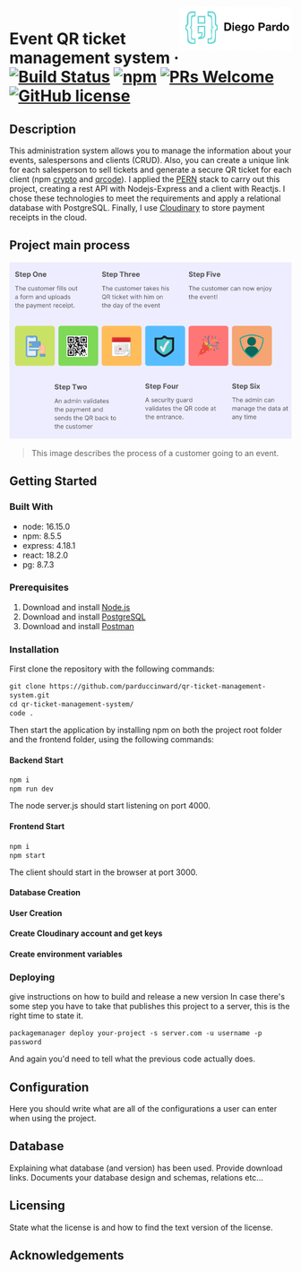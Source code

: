 <img src="./images/diego-pardo-logo-2.png" alt="Logo of the project" align="right" style="max-width: 100%;width: 200px;">

# Event QR ticket management system &middot; [![Build Status](https://img.shields.io/travis/npm/npm/latest.svg?style=flat-square)](https://travis-ci.org/npm/npm) [![npm](https://img.shields.io/npm/v/npm.svg?style=flat-square)](https://www.npmjs.com/package/npm) [![PRs Welcome](https://img.shields.io/badge/PRs-welcome-brightgreen.svg?style=flat-square)](http://makeapullrequest.com) [![GitHub license](https://img.shields.io/badge/license-MIT-blue.svg?style=flat-square)](https://github.com/your/your-project/blob/master/LICENSE)

## Description

This administration system allows you to manage the information about your events, salespersons and clients (CRUD). Also, you can create a unique link for each salesperson to sell tickets and generate a secure QR ticket for each client (npm <a href="https://www.npmjs.com/package/crypto-js">crypto</a> and <a href="https://www.npmjs.com/package/qrcode">qrcode</a>). I applied the <a href="https://www.geeksforgeeks.org/what-is-pern-stack/">PERN</a> stack to carry out this project, creating a rest API with Nodejs-Express and a client with Reactjs. I chose these technologies to meet the requirements and apply a relational database with PostgreSQL. Finally, I use <a href="https://cloudinary.com/">Cloudinary</a> to store payment receipts in the cloud.

## Project main process

<img src="./images/qr-ticket-management-system-customer-flow-3.png" alt="Logo of the project" style="max-width: 100%;width: 700px;">

> This image describes the process of a customer going to an event.

## Getting Started


### Built With

- node: 16.15.0
- npm: 8.5.5
- express: 4.18.1
- react: 18.2.0
- pg: 8.7.3

### Prerequisites

1. Download and install <a href="https://nodejs.org/en/download/">Node.js</a>
2. Download and install <a href="https://www.postgresql.org/download/">PostgreSQL</a> 
3. Download and install <a href="https://www.postman.com/downloads//">Postman</a>


### Installation

First clone the repository with the following commands:

```shell
git clone https://github.com/parduccinward/qr-ticket-management-system.git
cd qr-ticket-management-system/
code .
```

Then start the application by installing npm on both the project root folder and the frontend folder, using the following commands:

#### Backend Start

```shell
npm i
npm run dev
```
The node server.js should start listening on port 4000.
#### Frontend Start

```shell
npm i
npm start
```
The client should start in the browser at port 3000.

#### Database Creation

#### User Creation

#### Create Cloudinary account and get keys

#### Create environment variables

### Deploying
give instructions on how to build and release a new version
In case there's some step you have to take that publishes this project to a
server, this is the right time to state it.

```shell
packagemanager deploy your-project -s server.com -u username -p password
```

And again you'd need to tell what the previous code actually does.

## Configuration

Here you should write what are all of the configurations a user can enter when using the project.

## Database

Explaining what database (and version) has been used. Provide download links.
Documents your database design and schemas, relations etc... 

## Licensing

State what the license is and how to find the text version of the license.

## Acknowledgements

